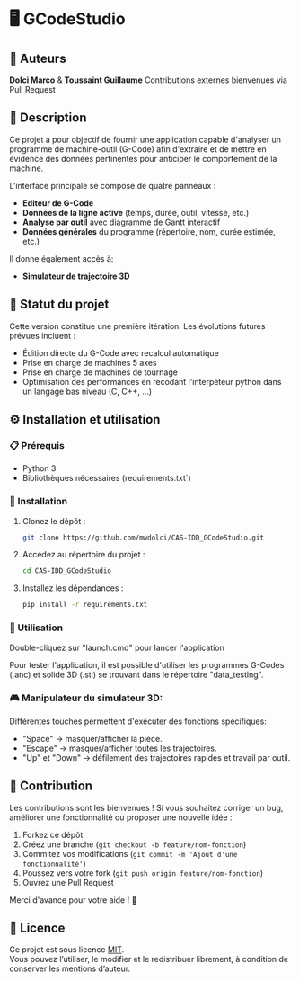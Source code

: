 # 🖥️ GCodeStudio

## 👥 Auteurs
**Dolci Marco** & **Toussaint Guillaume**
Contributions externes bienvenues via Pull Request

## 🧾 Description
Ce projet a pour objectif de fournir une application capable d'analyser un programme de machine-outil (G-Code) afin d'extraire et de mettre en évidence des données pertinentes pour anticiper le comportement de la machine.  

L’interface principale se compose de quatre panneaux :
- **Editeur de G-Code**
- **Données de la ligne active** (temps, durée, outil, vitesse, etc.)
- **Analyse par outil** avec diagramme de Gantt interactif
- **Données générales** du programme (répertoire, nom, durée estimée, etc.)

Il donne également accès à:
- **Simulateur de trajectoire 3D**

## 🚧 Statut du projet
Cette version constitue une première itération. Les évolutions futures prévues incluent :
- Édition directe du G-Code avec recalcul automatique
- Prise en charge de machines 5 axes
- Prise en charge de machines de tournage
- Optimisation des performances en recodant l'interpéteur python dans un langage bas niveau (C, C++, ...)

## ⚙️ Installation et utilisation
### 📋 Prérequis
- Python 3
- Bibliothèques nécessaires (requirements.txt`)

### 💾 Installation
1. Clonez le dépôt :
   ```bash
   git clone https://github.com/mwdolci/CAS-IDD_GCodeStudio.git
   ```
2. Accédez au répertoire du projet :
   ```bash
   cd CAS-IDD_GCodeStudio
   ```
3. Installez les dépendances :
   ```bash
   pip install -r requirements.txt
   ```

### 🚀 Utilisation
Double-cliquez sur "launch.cmd" pour lancer l'application

Pour tester l'application, il est possible d'utiliser les programmes G-Codes (.anc) et solide 3D (.stl) se trouvant dans le répertoire "data_testing".

### 🎮 Manipulateur du simulateur 3D:

Différentes touches permettent d'exécuter des fonctions spécifiques:
- "Space" → masquer/afficher la pièce.
- "Escape" → masquer/afficher toutes les trajectoires.
- "Up" et "Down" → défilement des trajectoires rapides et travail par outil.

## 🎯 Contribution

Les contributions sont les bienvenues ! Si vous souhaitez corriger un bug, améliorer une fonctionnalité ou proposer une nouvelle idée :

1. Forkez ce dépôt
2. Créez une branche (`git checkout -b feature/nom-fonction`)
3. Commitez vos modifications (`git commit -m 'Ajout d'une fonctionnalité'`)
4. Poussez vers votre fork (`git push origin feature/nom-fonction`)
5. Ouvrez une Pull Request

Merci d'avance pour votre aide ! 🙌

## 📄 Licence

Ce projet est sous licence [MIT](./LICENSE).  
Vous pouvez l’utiliser, le modifier et le redistribuer librement, à condition de conserver les mentions d’auteur.